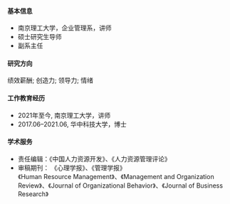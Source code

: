 #### 基本信息
- 南京理工大学，企业管理系，讲师
- 硕士研究生导师
- 副系主任

#### 研究方向
绩效薪酬; 创造力; 领导力; 情绪

#### 工作教育经历
- 2021年至今, 南京理工大学，讲师
- 2017.06–2021.06, 华中科技大学，博士

#### 学术服务
- 责任编辑：《中国人力资源开发》、《人力资源管理评论》
- 审稿期刊：
《心理学报》、《管理学报》                             
《Human Resource Management》、《Management and Organization Review》、《Journal of Organizational Behavior》、《Journal of Business Research》

